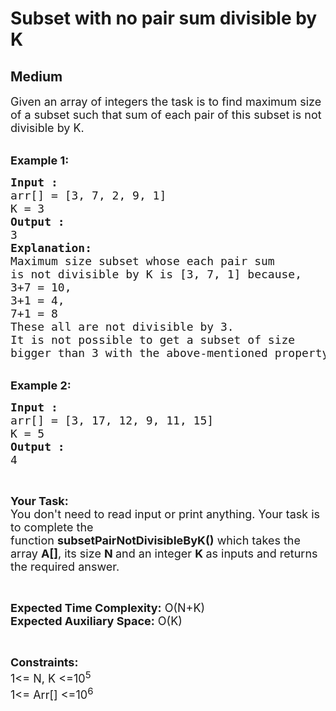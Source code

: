 # Subset with no pair sum divisible by K
## Medium
<div class="problems_problem_content__Xm_eO"><p><span style="font-size: 18px;">Given an array of integers the task is to&nbsp;find maximum size of a subset such that sum of each pair of this subset is not divisible by K.</span><br>&nbsp;</p>
<p><span style="font-size: 18px;"><strong>Example 1:</strong></span></p>
<pre><span style="font-size: 18px;"><strong>Input :</strong> 
arr[] = [3, 7, 2, 9, 1]       
K = 3
<strong>Output : </strong>
3
<strong>Explanation:</strong>
Maximum size subset whose each pair sum
is not divisible by K is [3, 7, 1] because,
3+7 = 10,   
3+1 = 4,   
7+1 = 8 
These all are not divisible by 3.
It is not possible to get a subset of size
bigger than 3 with the above-mentioned property.</span></pre>
<div>&nbsp;</div>
<div><span style="font-size: 18px;"><strong>Example 2:</strong></span></div>
<pre><span style="font-size: 18px;"><strong>Input :</strong>
arr[] = [3, 17, 12, 9, 11, 15]
K = 5
<strong>Output :</strong>
4 </span></pre>
<p>&nbsp;</p>
<p><span style="font-size: 18px;"><strong>Your Task:&nbsp;&nbsp;</strong><br>You don't need to read input or print anything. Your task is to complete the function&nbsp;<strong>subsetPairNotDivisibleByK()</strong>&nbsp;which takes the array <strong>A[]</strong>, its size <strong>N </strong>and an integer <strong>K </strong>as inputs and returns the required answer.</span></p>
<p>&nbsp;</p>
<p><span style="font-size: 18px;"><strong>Expected Time Complexity:</strong> O(N+K)<br><strong>Expected Auxiliary Space:</strong> O(K)</span></p>
<p>&nbsp;</p>
<p><span style="font-size: 18px;"><strong>Constraints:</strong><br>1&lt;= N, K &lt;=10<sup>5</sup><br>1&lt;= Arr[] &lt;=10<sup>6</sup></span></p></div>
